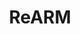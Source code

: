 ---
layout: home
title: ReARM
titleTemplate: null

hero:
  name: ReARM
  tagline: System to Manage Releases, SBOMs, xBOMs
  actions:
    - text: Get Started →
      link: /get-started/
      type: primary
features:
- title: SBOM / xBOM Management
  details: Stores Bills of Materials and Attachments alongside your releases
- title: Regulatory Compliance
  details: Helps fulfill xBOM requirements of EU CRA, US EOs 14028, 14144, Section 524B of FD&C Act
- title: Bundling
  details: Intelligently assembles your Components into Products and produces aggregate xBOMs
- title: CI/CD Integration
  details: Integrates with your CI/CD tooling, supports Transparency Exchange API (TEA)
---